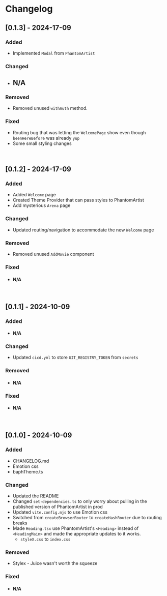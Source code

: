 # Changelog

## [0.1.3] - 2024-17-09

### Added

- Implemented `Modal` from `PhantomArtist`

### Changed

- ## N/A

### Removed

- Removed unused `withAuth` method.

### Fixed

- Routing bug that was letting the `WelcomePage` show even though `beenHereBefore` was already `yup`
- Some small styling changes

<br/>

## [0.1.2] - 2024-17-09

### Added

- Added `Welcome` page
- Created Theme Provider that can pass styles to PhantomArtist
- Add mysterious `Arena` page

### Changed

- Updated routing/navigation to accommodate the new `Welcome` page

### Removed

- Removed unused `AddMovie` component

### Fixed

- #### N/A

<br/>

## [0.1.1] - 2024-10-09

### Added

- #### N/A

### Changed

- Updated `cicd.yml` to store `GIT_REGISTRY_TOKEN` from `secrets`

### Removed

- #### N/A

### Fixed

- #### N/A

<br/>

## [0.1.0] - 2024-10-09

### Added

- CHANGELOG.md
- Emotion css
- baphTheme.ts

### Changed

- Updated the README
- Changed `set-dependencies.ts` to only worry about pulling in the published version of
  PhantomArtist in prod
- Updated `vite.config.mjs` to use Emotion css
- Switched from `createBrowserRouter` to `createHashRouter` due to routing breaks
- Made `Heading.tsx` use PhantomArtist's `<Heading>` instead of `<HeadingMain>` and made the
  appropriate updates to it works.
  - `styleX.css` to `index.css`

### Removed

- Stylex - Juice wasn't worth the squeeze

### Fixed

- #### N/A
